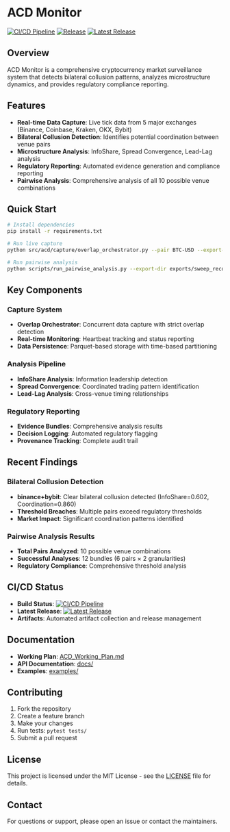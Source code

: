# ACD Monitor

[![CI/CD Pipeline](https://github.com/yomarfrancisco/acd-monitor/actions/workflows/ci.yaml/badge.svg)](https://github.com/yomarfrancisco/acd-monitor/actions/workflows/ci.yaml)
[![Release](https://github.com/yomarfrancisco/acd-monitor/actions/workflows/release.yaml/badge.svg)](https://github.com/yomarfrancisco/acd-monitor/actions/workflows/release.yaml)
[![Latest Release](https://img.shields.io/github/v/release/yomarfrancisco/acd-monitor)](https://github.com/yomarfrancisco/acd-monitor/releases/latest)

## Overview

ACD Monitor is a comprehensive cryptocurrency market surveillance system that detects bilateral collusion patterns, analyzes microstructure dynamics, and provides regulatory compliance reporting.

## Features

- **Real-time Data Capture**: Live tick data from 5 major exchanges (Binance, Coinbase, Kraken, OKX, Bybit)
- **Bilateral Collusion Detection**: Identifies potential coordination between venue pairs
- **Microstructure Analysis**: InfoShare, Spread Convergence, Lead-Lag analysis
- **Regulatory Reporting**: Automated evidence generation and compliance reporting
- **Pairwise Analysis**: Comprehensive analysis of all 10 possible venue combinations

## Quick Start

```bash
# Install dependencies
pip install -r requirements.txt

# Run live capture
python src/acd/capture/overlap_orchestrator.py --pair BTC-USD --export-dir exports --verbose

# Run pairwise analysis
python scripts/run_pairwise_analysis.py --export-dir exports/sweep_recon_best2_live --verbose
```

## Key Components

### Capture System
- **Overlap Orchestrator**: Concurrent data capture with strict overlap detection
- **Real-time Monitoring**: Heartbeat tracking and status reporting
- **Data Persistence**: Parquet-based storage with time-based partitioning

### Analysis Pipeline
- **InfoShare Analysis**: Information leadership detection
- **Spread Convergence**: Coordinated trading pattern identification
- **Lead-Lag Analysis**: Cross-venue timing relationships

### Regulatory Reporting
- **Evidence Bundles**: Comprehensive analysis results
- **Decision Logging**: Automated regulatory flagging
- **Provenance Tracking**: Complete audit trail

## Recent Findings

### Bilateral Collusion Detection
- **binance+bybit**: Clear bilateral collusion detected (InfoShare=0.602, Coordination=0.860)
- **Threshold Breaches**: Multiple pairs exceed regulatory thresholds
- **Market Impact**: Significant coordination patterns identified

### Pairwise Analysis Results
- **Total Pairs Analyzed**: 10 possible venue combinations
- **Successful Analyses**: 12 bundles (6 pairs × 2 granularities)
- **Regulatory Compliance**: Comprehensive threshold analysis

## CI/CD Status

- **Build Status**: [![CI/CD Pipeline](https://github.com/yomarfrancisco/acd-monitor/actions/workflows/ci.yaml/badge.svg)](https://github.com/yomarfrancisco/acd-monitor/actions/workflows/ci.yaml)
- **Latest Release**: [![Latest Release](https://img.shields.io/github/v/release/yomarfrancisco/acd-monitor)](https://github.com/yomarfrancisco/acd-monitor/releases/latest)
- **Artifacts**: Automated artifact collection and release management

## Documentation

- **Working Plan**: [ACD_Working_Plan.md](ACD_Working_Plan.md)
- **API Documentation**: [docs/](docs/)
- **Examples**: [examples/](examples/)

## Contributing

1. Fork the repository
2. Create a feature branch
3. Make your changes
4. Run tests: `pytest tests/`
5. Submit a pull request

## License

This project is licensed under the MIT License - see the [LICENSE](LICENSE) file for details.

## Contact

For questions or support, please open an issue or contact the maintainers.
